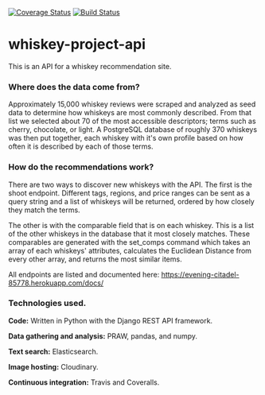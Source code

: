 [![Coverage Status](https://coveralls.io/repos/github/WhiskeyProject/whiskey-api/badge.svg?branch=master)](https://coveralls.io/github/WhiskeyProject/whiskey-api?branch=master)
[![Build Status](https://travis-ci.org/WhiskeyProject/whiskey-api.svg?branch=master)](https://travis-ci.org/WhiskeyProject/whiskey-api)
# whiskey-project-api

This is an API for a whiskey recommendation site.

### Where does the data come from?

Approximately 15,000 whiskey reviews were scraped and analyzed as seed data to determine how whiskeys are most commonly described. From that list we selected about 70 of the most accessible descriptors; terms such as cherry, chocolate, or light. A PostgreSQL database of roughly 370 whiskeys was then put together, each whiskey with it's own profile based on how often it is described by each of those terms.


### How do the recommendations work?

There are two ways to discover new whiskeys with the API. The first is the shoot endpoint. Different tags, regions, and price ranges can be sent as a query string and a list of whiskeys will be returned, ordered by how closely they match the terms.

The other is with the comparable field that is on each whiskey. This is a list of the other whiskeys in the database that it most closely matches. These comparables are generated with the set_comps command which takes an array of each whiskeys' attributes, calculates the Euclidean Distance from every other array, and returns the most similar items.

All endpoints are listed and documented here: https://evening-citadel-85778.herokuapp.com/docs/


### Technologies used.

<b>Code:</b> Written in Python with the Django REST API framework.

<b>Data gathering and analysis:</b> PRAW, pandas, and numpy.

<b>Text search:</b> Elasticsearch.

<b>Image hosting:</b> Cloudinary.

<b>Continuous integration:</b> Travis and Coveralls.
